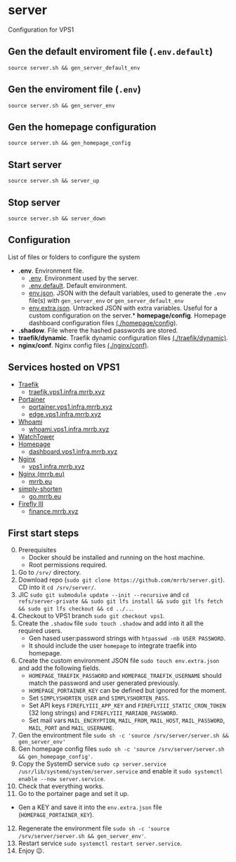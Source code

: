 # server

Configuration for VPS1

## Gen the default enviroment file (`.env.default`)

```
source server.sh && gen_server_default_env
```

## Gen the enviroment file (`.env`)

```
source server.sh && gen_server_env
```

## Gen the homepage configuration

```
source server.sh && gen_homepage_config
```

## Start server

```
source server.sh && server_up
```

## Stop server

```
source server.sh && server_down
```

## Configuration

List of files or folders to configure the system

* __**.env**__. Environment file.
  * [.env](). Environment used by the server.
  * [.env.default](.env.default). Default environment.
  * [env.json](env.json). JSON with the default variables, used to generate the `.env` file(s) with `gen_server_env` or `gen_server_default_env`
  * [env.extra.json](). Untracked JSON with extra variables. Useful for a custom configuration on the server.* __**homepage/config**__. Homepage dashboard configuration files [(./homepage/config)](homepage/config).
* __**.shadow**__. File where the hashed passwords are stored.
* __**traefik/dynamic**__. Traefik dynamic configuration files [(./traefik/dynamic)](traefik/dynamic).
* __**nginx/conf**__. Nginx config files [(./nginx/conf)](nginx/conf).

## Services hosted on VPS1

* [Traefik](traefik)
  * [traefik.vps1.infra.mrrb.xyz](https://traefik.vps1.infra.mrrb.xyz)
* [Portainer](portainer)
  * [portainer.vps1.infra.mrrb.xyz](https://portainer.vps1.infra.mrrb.xyz)
  * [edge.vps1.infra.mrrb.xyz](https://edge.vps1.infra.mrrb.xyz)
* [Whoami](whoami)
  * [whoami.vps1.infra.mrrb.xyz](https://whoami.vps1.infra.mrrb.xyz)
* [WatchTower](watchtower)
* [Homepage](homepage)
  * [dashboard.vps1.infra.mrrb.xyz](https://dashboard.vps1.infra.mrrb.xyz)
* [Nginx](nginx)
  * [vps1.infra.mrrb.xyz](https://vps1.infra.mrrb.xyz)
* [Nginx (mrrb.eu)](nginx_mrrb_eu)
  * [mrrb.eu](https://mrrb.eu) 
* [simply-shorten](simply-shorten)
  * [go.mrrb.eu](https://go.mrrb.eu) 
* [Firefly III](fireflyiii)
  * [finance.mrrb.xyz](https://finance.mrrb.xyz) 

## First start steps

0. Prerequisites
   * Docker should be installed and running on the host machine.
   * Root permissions required.
1. Go to `/srv/` directory.
2. Download repo (`sudo git clone https://github.com/mrrb/server.git`). CD into it `cd /srv/server/`.
3. JIC `sudo git submodule update --init --recursive` and `cd refs/server-private && sudo git lfs install && sudo git lfs fetch && sudo git lfs checkout && cd ../..`.
4. Checkout to VPS1 branch `sudo git checkout vps1`.
5. Create the `.shadow` file `sudo touch .shadow` and add into it all the required users.
   * Gen hased user:password strings with `htpasswd -nb USER PASSWORD`.
   * It should include the user `homepage` to integrate traefik into homepage.
6. Create the custom environment JSON file `sudo touch env.extra.json` and add the following fields.
   * `HOMEPAGE_TRAEFIK_PASSWORD` and `HOMEPAGE_TRAEFIK_USERNAME` should match the password and user generated previously.
   * `HOMEPAGE_PORTAINER_KEY` can be defined but ignored for the moment.
   * Set `SIMPLYSHORTEN_USER` and `SIMPLYSHORTEN_PASS`.
   * Set API keys `FIREFLYIII_APP_KEY` and `FIREFLYIII_STATIC_CRON_TOKEN` (32 long strings) and `FIREFLYIII_MARIADB_PASSWORD`.
   * Set mail vars `MAIL_ENCRYPTION`, `MAIL_FROM`, `MAIL_HOST`, `MAIL_PASSWORD`, `MAIL_PORT` and `MAIL_USERNAME`.
7. Gen the environtment file `sudo sh -c 'source /srv/server/server.sh && gen_server_env'`
8. Gen homepage config files `sudo sh -c 'source /srv/server/server.sh && gen_homepage_config'`.
9. Copy the SystemD service `sudo cp server.service /usr/lib/systemd/system/server.service` and enable it `sudo systemctl enable --now server.service`.
10. Check that everything works.
11. Go to the portainer page and set it up.
  * Gen a KEY and save it into the `env.extra.json` file (`HOMEPAGE_PORTAINER_KEY`).
12.  Regenerate the environment file `sudo sh -c 'source /srv/server/server.sh && gen_server_env'`.
13.  Restart service `sudo systemctl restart server.service`.
14.   Enjoy 😉.
